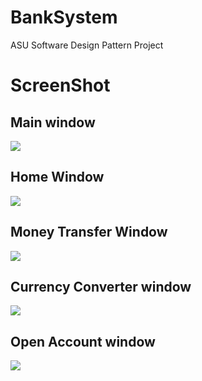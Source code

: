 # BankSystem
 ASU Software Design Pattern Project
# ScreenShot
## Main window
<img src="https://github.com/salahashraf253/BankSystem/blob/FullGUI/ScreenShots/MainWindow.png">

## Home Window
<img src="https://github.com/salahashraf253/BankSystem/blob/last_branch_/ScreenShots/HomeWindow.png">

## Money Transfer Window
<img src="https://github.com/salahashraf253/BankSystem/blob/main/ScreenShots/TransferMoneyWindow.png">

## Currency Converter window
<img src="https://github.com/salahashraf253/BankSystem/blob/FullGUI/ScreenShots/currrencyConverterAPI.png">

## Open Account window
<img src="https://github.com/salahashraf253/BankSystem/blob/FullGUI/ScreenShots/openAccountWindow.png">
